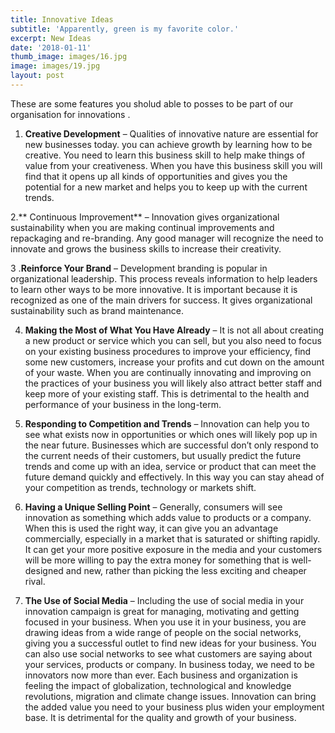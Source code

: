 ```yaml
---
title: Innovative Ideas
subtitle: 'Apparently, green is my favorite color.'
excerpt: New Ideas
date: '2018-01-11'
thumb_image: images/16.jpg
image: images/19.jpg
layout: post
---
```

These are some features you sholud able to posses to be part of our organisation for innovations .
1. **Creative Development** – Qualities of innovative nature are essential for new businesses today. you can achieve growth by learning how to be creative. You need to learn this business skill to help make things of value from your creativeness. When you have this business skill you will find that it opens up all kinds of opportunities and gives you the potential for a new market and helps you to keep up with the current trends.

2.** Continuous Improvement** – Innovation gives organizational sustainability when you are making continual improvements and repackaging and re-branding. Any good manager will recognize the need to innovate and grows the business skills to increase their creativity.

3 .**Reinforce Your Brand** – Development branding is popular in organizational leadership. This process reveals information to help leaders to learn other ways to be more innovative. It is important because it is recognized as one of the main drivers for success. It gives organizational sustainability such as brand maintenance.

4. **Making the Most of What You Have Already** – It is not all about creating a new product or service which you can sell, but you also need to focus on your existing business procedures to improve your efficiency, find some new customers, increase your profits and cut down on the amount of your waste. When you are continually innovating and improving on the practices of your business you will likely also attract better staff and keep more of your existing staff. This is detrimental to the health and performance of your business in the long-term.

5. **Responding to Competition and Trends** – Innovation can help you to see what exists now in opportunities or which ones will likely pop up in the near future. Businesses which are successful don’t only respond to the current needs of their customers, but usually predict the future trends and come up with an idea, service or product that can meet the future demand quickly and effectively. In this way you can stay ahead of your competition as trends, technology or markets shift.

6. **Having a Unique Selling Point** – Generally, consumers will see innovation as something which adds value to products or a company. When this is used the right way, it can give you an advantage commercially, especially in a market that is saturated or shifting rapidly. It can get your more positive exposure in the media and your customers will be more willing to pay the extra money for something that is well-designed and new, rather than picking the less exciting and cheaper rival.

7.  **The Use of Social Media** – Including the use of social media in your innovation campaign is great for managing, motivating and getting focused in your business. When you use it in your business, you are drawing ideas from a wide range of people on the social networks, giving you a successful outlet to find new ideas for your business. You can also use social networks to see what customers are saying about your services, products or company. In business today, we need to be innovators now more than ever. Each business and organization is feeling the impact of globalization, technological and knowledge revolutions, migration and climate change issues.  Innovation can bring the added value you need to your business plus widen your employment base.  It is detrimental for the quality and growth of your business.